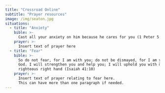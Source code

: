 ```yaml
---
title: "Crossroad Online"
subtitle: "Prayer resources"
image: /img/seaton.jpg
situations:
  - title: "Anxiety"
    bible: >-
      Cast all your anxiety on him because he cares for you (1 Peter 5:7)
    prayer: >-
      Insert text of prayer here
  - title: "Fear"
    bible: >-
      So do not fear, for I am with you; do not be dismayed, for I am your
      God. I will strengthen you and help you; I will uphold you with my
      righteous right hand (Isaiah 41:10)
    prayer: >-
      Insert text of prayer relating to fear here.
      This can have more than one paragraph if needed.
---
```

